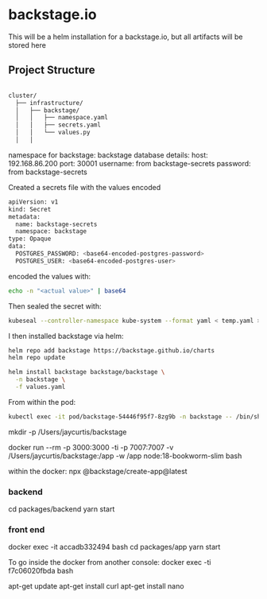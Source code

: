 # backstage.io
This will be a helm installation for a backstage.io, but all artifacts will be stored here

## Project Structure

```bash

cluster/
  ├── infrastructure/
  │   ├── backstage/
  │   │   ├── namespace.yaml
  │   │   ├── secrets.yaml
  │   │   └── values.py
  │   │   
```


namespace for backstage:  backstage
database details:
   host: 192.168.86.200
   port: 30001
   username: from backstage-secrets
   password: from backstage-secrets
  

Created a secrets file with the values encoded
```bash
apiVersion: v1
kind: Secret
metadata:
  name: backstage-secrets
  namespace: backstage
type: Opaque
data:
  POSTGRES_PASSWORD: <base64-encoded-postgres-password>
  POSTGRES_USER: <base64-encoded-postgres-user>
```


encoded the values with:
```bash
echo -n "<actual value>" | base64 
```

Then sealed the secret with:
```bash
kubeseal --controller-namespace kube-system --format yaml < temp.yaml > sealed-postgres-secret.yaml
```


I then installed backstage via helm:

```bash
helm repo add backstage https://backstage.github.io/charts
helm repo update

helm install backstage backstage/backstage \
  -n backstage \
  -f values.yaml
```



From within the pod:

```bash
kubectl exec -it pod/backstage-54446f95f7-8zg9b -n backstage -- /bin/sh
```

mkdir -p /Users/jaycurtis/backstage

docker run --rm -p 3000:3000 -ti -p 7007:7007 -v /Users/jaycurtis/backstage:/app -w /app node:18-bookworm-slim bash

within the docker:
npx @backstage/create-app@latest

### backend
cd packages/backend
yarn start

### front end
docker exec -it accadb332494 bash
cd packages/app
yarn start


To go inside the docker from another console:
docker exec -ti f7c06020fbda bash

apt-get update
apt-get install curl
apt-get install nano
